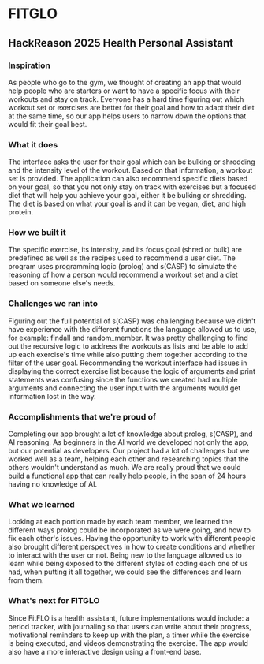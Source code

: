 # FITGLO
## HackReason 2025 Health Personal Assistant
### Inspiration
As people who go to the gym, we thought of creating an app that would help people who are starters or want to have a specific focus with their workouts and stay on track. Everyone has a hard time figuring out which workout set or exercises are better for their goal and how to adapt their diet at the same time, so our app helps users to narrow down the options that would fit their goal best.

### What it does
The interface asks the user for their goal which can be bulking or shredding and the intensity level of the workout. Based on that information, a workout set is provided. The application can also recommend specific diets based on your goal, so that you not only stay on track with exercises but a focused diet that will help you achieve your goal, either it be bulking or shredding. The diet is based on what your goal is and it can be vegan, diet, and high protein.

### How we built it
The specific exercise, its intensity, and its focus goal (shred or bulk) are predefined as well as the recipes used to recommend a user diet. The program uses programming logic (prolog) and s(CASP) to simulate the reasoning of how a person would recommend a workout set and a diet based on someone else's needs.

### Challenges we ran into
Figuring out the full potential of s(CASP) was challenging because we didn't have experience with the different functions the language allowed us to use, for example: findall and random_member. It was pretty challenging to find out the recursive logic to address the workouts as lists and be able to add up each exercise's time while also putting them together according to the filter of the user goal. Recommending the workout interface had issues in displaying the correct exercise list because the logic of arguments and print statements was confusing since the functions we created had multiple arguments and connecting the user input with the arguments would get information lost in the way.

### Accomplishments that we're proud of
Completing our app brought a lot of knowledge about prolog, s(CASP), and AI reasoning. As beginners in the AI world we developed not only the app, but our potential as developers. Our project had a lot of challenges but we worked well as a team, helping each other and researching topics that the others wouldn't understand as much. We are really proud that we could build a functional app that can really help people, in the span of 24 hours having no knowledge of AI.

### What we learned
Looking at each portion made by each team member, we learned the different ways prolog could be incorporated as we were going, and how to fix each other's issues. Having the opportunity to work with different people also brought different perspectives in how to create conditions and whether to interact with the user or not. Being new to the language allowed us to learn while being exposed to the different styles of coding each one of us had, when putting it all together, we could see the differences and learn from them.

### What's next for FITGLO
Since FitFLO is a health assistant, future implementations would include: a period tracker, with journaling so that users can write about their progress, motivational  reminders to keep up with the plan, a timer while the exercise is being executed, and videos demonstrating the exercise. The app would also have a more interactive design using a front-end base.
